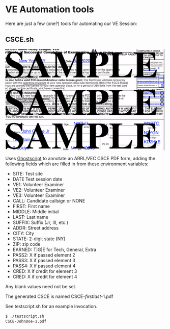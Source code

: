 # VE Automation tools

Here are just a few (one?) tools for automating our VE Session:

## CSCE.sh

![alt-text](./CSCE_sample.png "Sample filled-in CSCE form")

Uses [Ghostscript](https://www.ghostscript.com/) to annotate an ARRL/VEC CSCE PDF form,
adding the following fields which are filled in from these environment variables:

* SITE: Test site
* DATE  Test session date
* VE1: Volunteer Examiner
* VE2: Volunteer Examiner
* VE3: Volunteer Examiner
* CALL: Candidate callsign or NONE
* FIRST: First name
* MIDDLE: Middle initial
* LAST: Last name
* SUFFIX: Suffix (Jr, III, etc.)
* ADDR: Street address
* CITY: City
* STATE: 2-digit state (NY)
* ZIP: zip code
* EARNED: T|G|E for Tech, General, Extra
* PASS2: X if passed element 2
* PASS3: X if passed element 3
* PASS4: X if passed element 4
* CRED: X if credit for element 3
* CRED: X if credit for element 4

Any blank values need not be set.

The generated CSCE is named CSCE-_firstlast_-1.pdf

See testscript.sh for an example invocation.

```text
$ ./testscript.sh 
CSCE-JohnDoe-1.pdf
```



